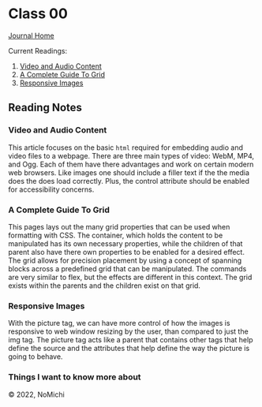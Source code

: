 # Class 00

[Journal Home](README.md)

Current Readings:

1. [Video and Audio Content](https://developer.mozilla.org/en-US/docs/Learn/HTML/Multimedia_and_embedding/Video_and_audio_content)
2. [A Complete Guide To Grid](https://css-tricks.com/snippets/css/complete-guide-grid/)
3. [Responsive Images](https://developer.mozilla.org/en-US/docs/Learn/HTML/Multimedia_and_embedding/Responsive_images)

## Reading Notes

### Video and Audio Content

This article focuses on the basic `html` required for embedding audio and video files to a webpage. There are three main types of video: WebM, MP4, and Ogg. Each of them have there advantages and work on certain modern web browsers. Like images one should include a filler text if the the media does the does load correctly. Plus, the control attribute should be enabled for accessibility concerns.

### A Complete Guide To Grid

This pages lays out the many grid properties that can be used when formatting with CSS. The container, which holds the content to be manipulated has its own necessary properties, while the children of that parent also have there own properties to be enabled for a desired effect. The grid allows for precision placement by using a concept of spanning blocks across a predefined grid that can be manipulated. The commands are very similar to flex, but the effects are different in this context. The grid exists within the parents and the children exist on that grid.

### Responsive Images

With the picture tag, we can have more control of how the images is responsive to web window resizing by the user, than compared to just the img tag. The picture tag acts like a parent that contains other tags that help define the source and the attributes that help define the way the picture is going to behave.

### Things I want to know more about

&copy; 2022, NoMichi
